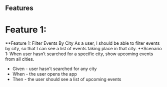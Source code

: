 ## Features
# Feature 1: 
**Feature 1: Filter Events By City
As a user, I should be able to filter events by city, so that I can see a list of events taking place in that city.
**Scenario 1: When user hasn’t searched for a specific city, show upcoming events from all cities.
- Given - user hasn’t searched for any city
- When - the user opens the app
- Then - the user should see a list of upcoming events
  
